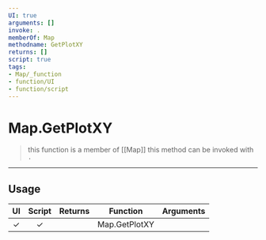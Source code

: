 ```yaml
---
UI: true
arguments: []
invoke: .
memberOf: Map
methodname: GetPlotXY
returns: []
script: true
tags:
- Map/_function
- function/UI
- function/script
---
```

# Map.GetPlotXY
> this function is a member of [[Map]]
> this method can be invoked with `.`
-----
## Usage
|  UI | Script | Returns | Function | Arguments |
|:---:|:------:|-------:|:--------:|:---------|
|✓|✓||Map.GetPlotXY||
